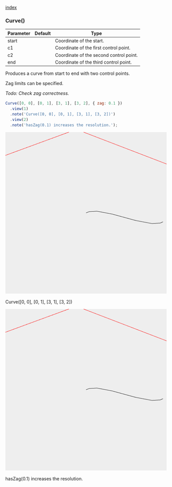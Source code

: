 [index](../../nb/api/index.md)
### Curve()
Parameter|Default|Type
---|---|---
start||Coordinate of the start.
c1||Coordinate of the first control point.
c2||Coordinate of the second control point.
end||Coordinate of the third control point.

Produces a curve from start to end with two control points.

Zag limits can be specified.

_Todo: Check zag correctness._

```JavaScript
Curve([0, 0], [0, 1], [3, 1], [3, 2], { zag: 0.1 })
  .view(1)
  .note('Curve([0, 0], [0, 1], [3, 1], [3, 2])')
  .view(2)
  .note('hasZag(0.1) increases the resolution.');
```

![Image](Curve.md.$2_1.png)

Curve([0, 0], [0, 1], [3, 1], [3, 2])

![Image](Curve.md.$2_2.png)

hasZag(0.1) increases the resolution.
